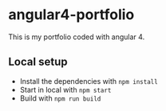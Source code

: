 # angular4-portfolio

This is my portfolio coded with angular 4. 

## Local setup

- Install the dependencies with `npm install`
- Start in local with `npm start`
- Build with `npm run build`
